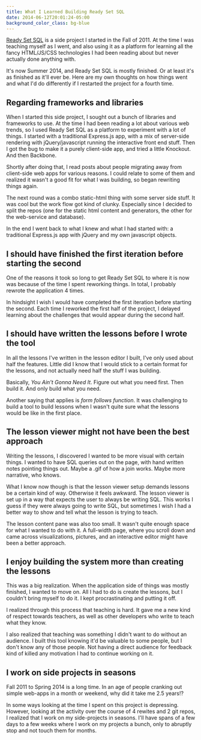 ```yaml
---
title: What I Learned Building Ready Set SQL  
date: 2014-06-12T20:01:24-05:00
background_color_class: bg-blue
---
```


[Ready Set SQL](http://www.readysetsql.com/) is a side project I started in the Fall of 2011. At the time I was teaching myself as I went, and also using it as a platform for learning all the fancy HTML/JS/CSS technologies I had been reading about but never actually done anything with.

It's now Summer 2014, and Ready Set SQL is mostly finished. Or at least it's as finished as it'll ever be. Here are my own thoughts on how things went and what I'd do differently if I restarted the project for a fourth time.

## Regarding frameworks and libraries

When I started this side project, I sought out a bunch of libraries and frameworks to use. At the time I had been reading a lot about various web trends, so I used Ready Set SQL as a platform to experiment with a lot of things. I started with a traditional Express.js app, with a mix of server-side rendering with jQuery/javascript running the interactive front end stuff.
Then I got the bug to make it a purely client-side app, and tried a little Knockout. And then Backbone.

Shortly after doing that, I read posts about people migrating away from client-side web apps for various reasons. I could relate to some of them and realized it wasn't a good fit for what I was building, so began rewriting things again.

The next round was a combo static-html thing with some server side stuff. It was cool but the work flow got kind of clunky. Especially since I decided to split the repos (one for the static html content and generators, the other for the web-service and database).

In the end I went back to what I knew and what I had started with: a traditional Express.js app with jQuery and my own javascript objects.

## I should have finished the first iteration before starting the second

One of the reasons it took so long to get Ready Set SQL to where it is now was because of the time I spent reworking things. In total, I probably rewrote the application 4 times.

In hindsight I wish I would have completed the first iteration before starting the second. Each time I reworked the first half of the project, I delayed learning about the challenges that would appear during the second half.

## I should have written the lessons before I wrote the tool

In all the lessons I've written in the lesson editor I built, I've only used about half the features. Little did I know that I would stick to a certain format for the lessons, and not actually need half the stuff I was building.

Basically, _You Ain't Gonna Need It_. Figure out what you need first. Then build it. And only build what you need.

Another saying that applies is _form follows function_. It was challenging to build a tool to build lessons when I wasn't quite sure what the lessons would be like in the first place.

## The lesson viewer might not have been the best approach

Writing the lessons, I discovered I wanted to be more visual with certain things. I wanted to have SQL queries out on the page, with hand written notes pointing things out. Maybe a .gif of how a join works. Maybe more narrative, who knows.

What I know now though is that the lesson viewer setup demands lessons be a certain kind of way. Otherwise it feels awkward. The lesson viewer is set up in a way that expects the user to always be writing SQL. This works I guess if they were always going to write SQL, but sometimes I wish I had a better way to show and tell what the lesson is trying to teach.

The lesson content pane was also too small. It wasn't quite enough space for what I wanted to do with it. A full-width page, where you scroll down and came across visualizations, pictures, and an interactive editor might have been a better approach.

## I enjoy building the system more than creating the lessons

This was a big realization. When the application side of things was mostly finished, I wanted to move on. All I had to do is create the lessons, but I couldn't bring myself to do it. I kept procrastinating and putting it off.

I realized through this process that teaching is hard. It gave me a new kind of respect towards teachers, as well as other developers who write to teach what they know.

I also realized that teaching was something I didn't want to do without an audience. I built this tool knowing it'd be valuable to some people, but I don't know any of those people. Not having a direct audience for feedback kind of killed any motivation I had to continue working on it.

## I work on side projects in seasons

Fall 2011 to Spring 2014 is a long time. In an age of people cranking out simple web-apps in a month or weekend, why did it take me 2.5 years!?

In some ways looking at the time I spent on this project is depressing. However, looking at the activity over the course of 4 rewites and 2 git repos, I realized that I work on my side-projects in seasons. I'll have spans of a few days to a few weeks where I work on my projects a bunch, only to abruptly stop and not touch them for months.
